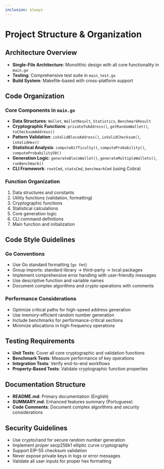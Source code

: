 ```yaml
---
inclusion: always
---
```


# Project Structure & Organization

## Architecture Overview
- **Single-File Architecture**: Monolithic design with all core functionality in `main.go`
- **Testing**: Comprehensive test suite in `main_test.go`
- **Build System**: Makefile-based with cross-platform support

## Code Organization

### Core Components in `main.go`
- **Data Structures**: `Wallet`, `WalletResult`, `Statistics`, `BenchmarkResult`
- **Cryptographic Functions**: `privateToAddress()`, `getRandomWallet()`, `toChecksumAddress()`
- **Pattern Validation**: `isValidBlocoAddress()`, `isValidChecksum()`, `isValidHex()`
- **Statistical Analysis**: `computeDifficulty()`, `computeProbability()`, `computeProbability50()`
- **Generation Logic**: `generateBlocoWallet()`, `generateMultipleWallets()`, `runBenchmark()`
- **CLI Framework**: `rootCmd`, `statsCmd`, `benchmarkCmd` (using Cobra)

### Function Organization
1. Data structures and constants
2. Utility functions (validation, formatting)
3. Cryptographic functions
4. Statistical calculations
5. Core generation logic
6. CLI command definitions
7. Main function and initialization

## Code Style Guidelines

### Go Conventions
- Use Go standard formatting (`go fmt`)
- Group imports: standard library → third-party → local packages
- Implement comprehensive error handling with user-friendly messages
- Use descriptive function and variable names
- Document complex algorithms and crypto operations with comments

### Performance Considerations
- Optimize critical paths for high-speed address generation
- Use memory-efficient random number generation
- Include benchmarks for performance-critical sections
- Minimize allocations in high-frequency operations

## Testing Requirements
- **Unit Tests**: Cover all core cryptographic and validation functions
- **Benchmark Tests**: Measure performance of key operations
- **Integration Tests**: Verify end-to-end workflows
- **Property-Based Tests**: Validate cryptographic function properties

## Documentation Structure
- **README.md**: Primary documentation (English)
- **SUMMARY.md**: Enhanced features summary (Portuguese)
- **Code Comments**: Document complex algorithms and security considerations

## Security Guidelines
- Use crypto/rand for secure random number generation
- Implement proper secp256k1 elliptic curve cryptography
- Support EIP-55 checksum validation
- Never expose private keys in logs or error messages
- Validate all user inputs for proper hex formatting